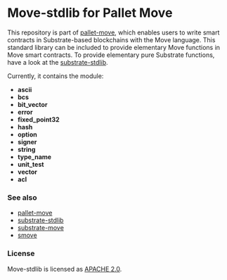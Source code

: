 # Move-stdlib for Pallet Move

This repository is part of [pallet-move], which enables users to write smart contracts in Substrate-based blockchains with the Move language.
This standard library can be included to provide elementary Move functions in Move smart contracts.
To provide elementary pure Substrate functions, have a look at the [substrate-stdlib].

Currently, it contains the module:
- **ascii**
- **bcs**
- **bit_vector**
- **error**
- **fixed_point32**
- **hash**
- **option**
- **signer**
- **string**
- **type_name**
- **unit_test**
- **vector**
- **acl**


### See also

- [pallet-move]
- [substrate-stdlib]
- [substrate-move]
- [smove]


### License

Move-stdlib is licensed as [APACHE 2.0](LICENSE).


[pallet-move]: https://github.com/eigerco/pallet-move
[substrate-move]: https://github.com/eigerco/substrate-move
[smove]: https://github.com/eigerco/smove
[substrate-stdlib]: https://github.com/eigerco/substrate-stdlib
